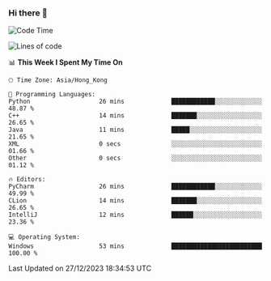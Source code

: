 ### Hi there 👋

<!--
**RoiexLee/RoiexLee** is a ✨ _special_ ✨ repository because its `README.md` (this file) appears on your GitHub profile.

Here are some ideas to get you started:

- 🔭 I’m currently working on ...
- 🌱 I’m currently learning ...
- 👯 I’m looking to collaborate on ...
- 🤔 I’m looking for help with ...
- 💬 Ask me about ...
- 📫 How to reach me: ...
- 😄 Pronouns: ...
- ⚡ Fun fact: ...
-->

<!--START_SECTION:waka-->
![Code Time](http://img.shields.io/badge/Code%20Time-431%20hrs%2013%20mins-blue)

![Lines of code](https://img.shields.io/badge/From%20Hello%20World%20I%27ve%20Written-37.4%20thousand%20lines%20of%20code-blue)

📊 **This Week I Spent My Time On** 

```text
🕑︎ Time Zone: Asia/Hong_Kong

💬 Programming Languages: 
Python                   26 mins             ████████████░░░░░░░░░░░░░   48.87 % 
C++                      14 mins             ███████░░░░░░░░░░░░░░░░░░   26.65 % 
Java                     11 mins             █████░░░░░░░░░░░░░░░░░░░░   21.65 % 
XML                      0 secs              ░░░░░░░░░░░░░░░░░░░░░░░░░   01.66 % 
Other                    0 secs              ░░░░░░░░░░░░░░░░░░░░░░░░░   01.12 % 

🔥 Editors: 
PyCharm                  26 mins             ████████████░░░░░░░░░░░░░   49.99 % 
CLion                    14 mins             ███████░░░░░░░░░░░░░░░░░░   26.65 % 
IntelliJ                 12 mins             ██████░░░░░░░░░░░░░░░░░░░   23.36 % 

💻 Operating System: 
Windows                  53 mins             █████████████████████████   100.00 % 
```


 Last Updated on 27/12/2023 18:34:53 UTC
<!--END_SECTION:waka-->
